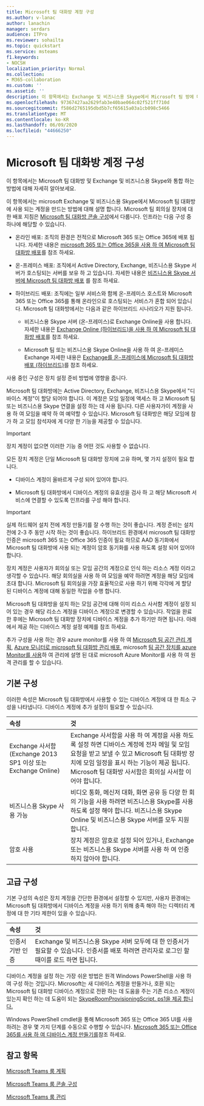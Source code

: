 ```yaml
---
title: Microsoft 팀 대화방 계정 구성
ms.author: v-lanac
author: lanachin
manager: serdars
audience: ITPro
ms.reviewer: sohailta
ms.topic: quickstart
ms.service: msteams
f1.keywords:
- NOCSH
localization_priority: Normal
ms.collection:
- M365-collaboration
ms.custom: ''
ms.assetid: ''
description: 이 항목에서는 Exchange 및 비즈니스용 Skype에서 Microsoft 팀 방에 대 한 계정을 구성 하는 방법에 대해 자세히 알아보세요.
ms.openlocfilehash: 97367427aa2629fab3e40bae064c02f521ff710d
ms.sourcegitcommit: f586d2765195dbd5b7cf65615a03a1cb098c5466
ms.translationtype: MT
ms.contentlocale: ko-KR
ms.lasthandoff: 06/09/2020
ms.locfileid: "44666250"
---
```

# <a name="configure-accounts-for-microsoft-teams-rooms"></a>Microsoft 팀 대화방 계정 구성
 
이 항목에서는 Microsoft 팀 대화방 및 Exchange 및 비즈니스용 Skype와 통합 하는 방법에 대해 자세히 알아보세요.
  
이 항목에서는 microsoft Exchange 및 비즈니스용 Skype에서 Microsoft 팀 대화방에 사용 되는 계정을 만드는 방법에 대해 설명 합니다. Microsoft 팀 회의실 장치에 대 한 배포 지침은 [Microsoft 팀 대화방 콘솔 구성](console.md)에서 다룹니다. 인프라는 다음 구성 중 하나에 해당할 수 있습니다.
  
- 온라인 배포: 조직의 환경은 전적으로 Microsoft 365 또는 Office 365에 배포 됩니다. 자세한 내용은 [microsoft 365 또는 Office 365을 사용 하 여 Microsoft 팀 대화방 배포](with-office-365.md)를 참조 하세요.
    
- 온-프레미스 배포: 조직에서 Active Directory, Exchange, 비즈니스용 Skype 서버가 호스팅되는 서버를 보유 하 고 있습니다. 자세한 내용은 [비즈니스용 Skype 서버에 Microsoft 팀 대화방 배포](with-skype-for-business-server-2015.md) 를 참조 하세요.
    
- 하이브리드 배포: 조직에는 일부 서비스와 함께 온-프레미스 호스트와 Microsoft 365 또는 Office 365를 통해 온라인으로 호스팅되는 서비스가 혼합 되어 있습니다. Microsoft 팀 대화방에서는 다음과 같은 하이브리드 시나리오가 지원 됩니다.
    
  - 비즈니스용 Skype 서버 (온-프레미스)로 Exchange Online을 사용 합니다. 자세한 내용은 [Exchange Online (하이브리드)을 사용 하 여 Microsoft 팀 대화방 배포](with-exchange-online.md)를 참조 하세요.
    
  - Microsoft 팀 또는 비즈니스용 Skype Online을 사용 하 여 온-프레미스 Exchange 자세한 내용은 [Exchange를 온-프레미스에 Microsoft 팀 대화방 배포 (하이브리드)](with-exchange-on-premises.md)를 참조 하세요.
    
사용 중인 구성은 장치 설정 준비 방법에 영향을 줍니다.
  
Microsoft 팀 대화방에는 Active Directory, Exchange, 비즈니스용 Skype에서 "디바이스 계정"이 할당 되어야 합니다. 이 계정은 모임 일정에 액세스 하 고 Microsoft 팀 또는 비즈니스용 Skype 연결을 설정 하는 데 사용 됩니다. 다른 사용자가이 계정을 사용 하 여 모임을 예약 하 여 예약할 수 있습니다. Microsoft 팀 대화방은 해당 모임에 참가 하 고 모임 참석자에 게 다양 한 기능을 제공할 수 있습니다.
  
> [!IMPORTANT]
> 장치 계정이 없으면 이러한 기능 중 어떤 것도 사용할 수 없습니다. 
  
모든 장치 계정은 단일 Microsoft 팀 대화방 장치에 고유 하며, 몇 가지 설정이 필요 합니다.
  
- 디바이스 계정이 올바르게 구성 되어 있어야 합니다.
    
- Microsoft 팀 대화방에서 디바이스 계정의 유효성을 검사 하 고 해당 Microsoft 서비스에 연결할 수 있도록 인프라를 구성 해야 합니다.
    
> [!IMPORTANT]
> 실제 하드웨어 설치 전에 계정 만들기를 잘 수행 하는 것이 좋습니다. 계정 준비는 설치 전에 2-3 주 동안 시작 하는 것이 좋습니다. 하이브리드 환경에서 microsoft 팀 대화방 인증은 microsoft 365 또는 Office 365 인증이 필요 하므로 AAD 동기화에서 Microsoft 팀 대화방에 사용 되는 계정이 암호 동기화를 사용 하도록 설정 되어 있어야 합니다.
  
장치 계정은 사용자가 회의실 또는 모임 공간의 계정으로 인식 하는 리소스 계정 이라고 생각할 수 있습니다. 해당 회의실을 사용 하 여 모임을 예약 하려면 계정을 해당 모임에 초대 합니다. Microsoft 팀 회의실을 가장 효율적으로 사용 하기 위해 각각에 게 할당 된 디바이스 계정에 대해 동일한 작업을 수행 합니다.
  
Microsoft 팀 대화방을 설치 하는 모임 공간에 대해 이미 리소스 사서함 계정이 설정 되어 있는 경우 해당 리소스 계정을 디바이스 계정으로 변경할 수 있습니다. 작업을 완료 한 후에는 Microsoft 팀 대화방 장치에 디바이스 계정을 추가 하기만 하면 됩니다. 아래에서 제공 하는 디바이스 계정 설정 예제를 참조 하세요.
  
추가 구성을 사용 하는 경우 azure monitor를 사용 하 여 [Microsoft 팀 공간 관리 계획](azure-monitor-plan.md), [Azure 모니터로 microsoft 팀 대화방 관리 배포](azure-monitor-deploy.md), microsoft [팀 공간 장치를 azure Monitor를 사용](azure-monitor-manage.md)하 여 관리에 설명 된 대로 microsoft Azure Monitor를 사용 하 여 원격 관리를 할 수 있습니다. 
  
## <a name="basic-configuration"></a>기본 구성

이러한 속성은 Microsoft 팀 대화방에서 사용할 수 있는 디바이스 계정에 대 한 최소 구성을 나타냅니다. 디바이스 계정에 추가 설정이 필요할 수 있습니다.
  
|**속성**|**것**|
|:-----|:-----|
|Exchange 사서함 (Exchange 2013 SP1 이상 또는 Exchange Online)  <br/> |Exchange 사서함을 사용 하 여 계정을 사용 하도록 설정 하면 디바이스 계정에 전자 메일 및 모임 요청을 받고 보낼 수 있고 Microsoft 팀 대화방 장치에 모임 일정을 표시 하는 기능이 제공 됩니다. Microsoft 팀 대화방 사서함은 회의실 사서함 이어야 합니다.  <br/> |
|비즈니스용 Skype 사용 가능  <br/> |비디오 통화, 메신저 대화, 화면 공유 등 다양 한 회의 기능을 사용 하려면 비즈니스용 Skype를 사용 하도록 설정 해야 합니다. 비즈니스용 Skype Online 및 비즈니스용 Skype 서버를 모두 지원 합니다.  <br/> |
|암호 사용  <br/> |장치 계정은 암호로 설정 되어 있거나, Exchange 또는 비즈니스용 Skype 서버를 사용 하 여 인증 하지 않아야 합니다.  <br/> |
   
## <a name="advanced-configuration"></a>고급 구성

기본 구성의 속성은 장치 계정을 간단한 환경에서 설정할 수 있지만, 사용자 환경에는 Microsoft 팀 대화방에서 디바이스 계정을 사용 하기 위해 충족 해야 하는 디렉터리 계정에 대 한 기타 제한이 있을 수 있습니다.
  
|**속성**|**것**|
|:-----|:-----|
|인증서 기반 인증  <br/> |Exchange 및 비즈니스용 Skype 서버 모두에 대 한 인증서가 필요할 수 있습니다. 인증서를 배포 하려면 관리자로 로그인 할 때이를 로드 하면 됩니다.  <br/> |
   
디바이스 계정을 설정 하는 가장 쉬운 방법은 원격 Windows PowerShell을 사용 하 여 구성 하는 것입니다. Microsoft는 새 디바이스 계정을 만들거나, 호환 되는 Microsoft 팀 대화방 디바이스 계정으로 전환 하는 데 도움을 주는 기존 리소스 계정이 있는지 확인 하는 데 도움이 되는 [SkypeRoomProvisioningScript. ps1을 제공 합니다.](https://go.microsoft.com/fwlink/?linkid=870105)
  
Windows PowerShell cmdlet을 통해 Microsoft 365 또는 Office 365 UI를 사용 하려는 경우 몇 가지 단계를 수동으로 수행할 수 있습니다. [Microsoft 365 또는 Office 365를 사용 하 여 디바이스 계정 만들기를](https://docs.microsoft.com/surface-hub/create-a-device-account-using-office-365)참조 하세요.
  
## <a name="see-also"></a>참고 항목

[Microsoft Teams 룸 계획](rooms-plan.md)
  
[Microsoft Teams 룸 콘솔 구성](console.md)
  
[Microsoft Teams 룸 관리](rooms-manage.md)


